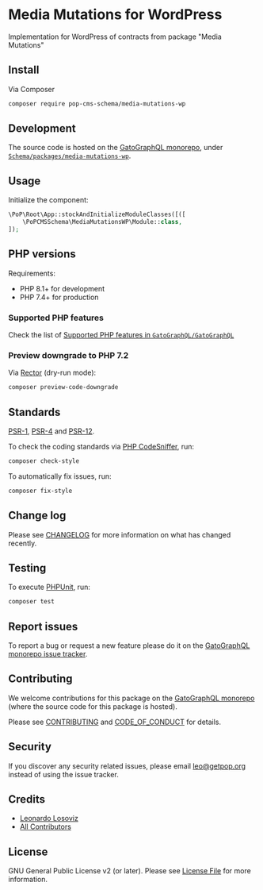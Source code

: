 # Media Mutations for WordPress

<!--
[![Build Status][ico-travis]][link-travis]
[![Quality Score][ico-code-quality]][link-code-quality]
[![Software License][ico-license]](LICENSE.md)
[![Latest Version on Packagist][ico-version]][link-packagist]
[![Coverage Status][ico-scrutinizer]][link-scrutinizer]
[![Total Downloads][ico-downloads]][link-downloads]
-->

Implementation for WordPress of contracts from package "Media Mutations"

## Install

Via Composer

``` bash
composer require pop-cms-schema/media-mutations-wp
```

## Development

The source code is hosted on the [GatoGraphQL monorepo](https://github.com/GatoGraphQL/GatoGraphQL), under [`Schema/packages/media-mutations-wp`](https://github.com/GatoGraphQL/GatoGraphQL/tree/master/layers/Schema/packages/media-mutations-wp).

## Usage

Initialize the component:

``` php
\PoP\Root\App::stockAndInitializeModuleClasses([([
    \PoPCMSSchema\MediaMutationsWP\Module::class,
]);
```

## PHP versions

Requirements:

- PHP 8.1+ for development
- PHP 7.4+ for production

### Supported PHP features

Check the list of [Supported PHP features in `GatoGraphQL/GatoGraphQL`](https://github.com/GatoGraphQL/GatoGraphQL/blob/master/docs/supported-php-features.md)

### Preview downgrade to PHP 7.2

Via [Rector](https://github.com/rectorphp/rector) (dry-run mode):

```bash
composer preview-code-downgrade
```

## Standards

[PSR-1](https://www.php-fig.org/psr/psr-1), [PSR-4](https://www.php-fig.org/psr/psr-4) and [PSR-12](https://www.php-fig.org/psr/psr-12).

To check the coding standards via [PHP CodeSniffer](https://github.com/squizlabs/PHP_CodeSniffer), run:

``` bash
composer check-style
```

To automatically fix issues, run:

``` bash
composer fix-style
```

## Change log

Please see [CHANGELOG](CHANGELOG.md) for more information on what has changed recently.

## Testing

To execute [PHPUnit](https://phpunit.de/), run:

``` bash
composer test
```

## Report issues

To report a bug or request a new feature please do it on the [GatoGraphQL monorepo issue tracker](https://github.com/GatoGraphQL/GatoGraphQL/issues).

## Contributing

We welcome contributions for this package on the [GatoGraphQL monorepo](https://github.com/GatoGraphQL/GatoGraphQL) (where the source code for this package is hosted).

Please see [CONTRIBUTING](CONTRIBUTING.md) and [CODE_OF_CONDUCT](CODE_OF_CONDUCT.md) for details.

## Security

If you discover any security related issues, please email leo@getpop.org instead of using the issue tracker.

## Credits

- [Leonardo Losoviz][link-author]
- [All Contributors][link-contributors]

## License

GNU General Public License v2 (or later). Please see [License File](LICENSE.md) for more information.

[ico-version]: https://img.shields.io/packagist/v/pop-cms-schema/media-mutations-wp.svg?style=flat-square
[ico-license]: https://img.shields.io/badge/license-GPLv2-brightgreen.svg?style=flat-square
[ico-travis]: https://img.shields.io/travis/pop-cms-schema/media-mutations-wp/master.svg?style=flat-square
[ico-scrutinizer]: https://img.shields.io/scrutinizer/coverage/g/pop-cms-schema/media-mutations-wp.svg?style=flat-square
[ico-code-quality]: https://img.shields.io/scrutinizer/g/pop-cms-schema/media-mutations-wp.svg?style=flat-square
[ico-downloads]: https://img.shields.io/packagist/dt/pop-cms-schema/media-mutations-wp.svg?style=flat-square

[link-packagist]: https://packagist.org/packages/pop-cms-schema/media-mutations-wp
[link-travis]: https://travis-ci.org/pop-cms-schema/media-mutations-wp
[link-scrutinizer]: https://scrutinizer-ci.com/g/pop-cms-schema/media-mutations-wp/code-structure
[link-code-quality]: https://scrutinizer-ci.com/g/pop-cms-schema/media-mutations-wp
[link-downloads]: https://packagist.org/packages/pop-cms-schema/media-mutations-wp
[link-author]: https://github.com/leoloso
[link-contributors]: ../../../../../../contributors

